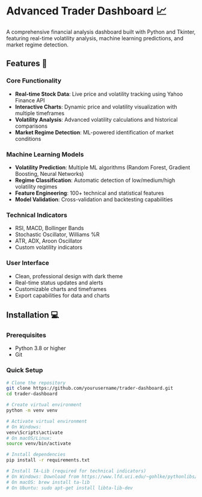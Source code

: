# Advanced Trader Dashboard 📈

A comprehensive financial analysis dashboard built with Python and Tkinter, featuring real-time volatility analysis, machine learning predictions, and market regime detection.

## Features 🚀

### Core Functionality
- **Real-time Stock Data**: Live price and volatility tracking using Yahoo Finance API
- **Interactive Charts**: Dynamic price and volatility visualization with multiple timeframes
- **Volatility Analysis**: Advanced volatility calculations and historical comparisons
- **Market Regime Detection**: ML-powered identification of market conditions

### Machine Learning Models
- **Volatility Prediction**: Multiple ML algorithms (Random Forest, Gradient Boosting, Neural Networks)
- **Regime Classification**: Automatic detection of low/medium/high volatility regimes
- **Feature Engineering**: 100+ technical and statistical features
- **Model Validation**: Cross-validation and backtesting capabilities

### Technical Indicators
- RSI, MACD, Bollinger Bands
- Stochastic Oscillator, Williams %R
- ATR, ADX, Aroon Oscillator
- Custom volatility indicators

### User Interface
- Clean, professional design with dark theme
- Real-time status updates and alerts
- Customizable charts and timeframes
- Export capabilities for data and charts

## Installation 💻

### Prerequisites
- Python 3.8 or higher
- Git

### Quick Setup
```bash
# Clone the repository
git clone https://github.com/yourusername/trader-dashboard.git
cd trader-dashboard

# Create virtual environment
python -m venv venv

# Activate virtual environment
# On Windows:
venv\Scripts\activate
# On macOS/Linux:
source venv/bin/activate

# Install dependencies
pip install -r requirements.txt

# Install TA-Lib (required for technical indicators)
# On Windows: Download from https://www.lfd.uci.edu/~gohlke/pythonlibs/#ta-lib
# On macOS: brew install ta-lib
# On Ubuntu: sudo apt-get install libta-lib-dev